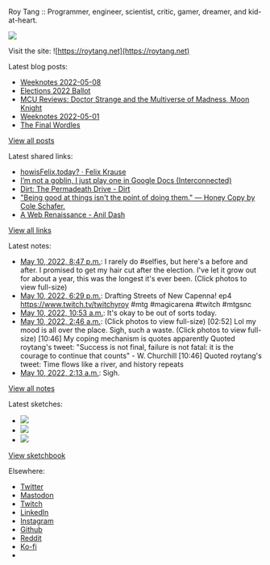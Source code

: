 Roy Tang :: Programmer, engineer, scientist, critic, gamer, dreamer, and kid-at-heart.

![](https://roytang.net/static/img/profile.jpg)

Visit the site: ![https://roytang.net](https://roytang.net)

Latest blog posts:

- [Weeknotes 2022-05-08](https://roytang.net/2022/05/weeknotes-05-08/)
- [Elections 2022 Ballot](https://roytang.net/2022/05/elections-2022-ballot/)
- [MCU Reviews: Doctor Strange and the Multiverse of Madness, Moon Knight](https://roytang.net/2022/05/strange2-moon-knight/)
- [Weeknotes 2022-05-01](https://roytang.net/2022/05/weeknotes-05-01/)
- [The Final Wordles](https://roytang.net/2022/04/final-wordles/)

[View all posts](https://roytang.net/blog)

Latest shared links:

- [howisFelix.today? · Felix Krause](https://roytang.net/2022/05/66d647287ff9272f51c685785a475ac1/)
- [I’m not a goblin, I just play one in Google Docs (Interconnected)](https://roytang.net/2022/05/2b9235e82e5ad7275785e3d11b74cc9b/)
- [Dirt: The Permadeath Drive - Dirt](https://roytang.net/2022/05/0cf8a69db081e5b193741a8e0119f245/)
- [&quot;Being good at things isn&#x27;t the point of doing them.&quot;  — Honey Copy by Cole Schafer.](https://roytang.net/2022/05/2963a770493e191eead6f8fb641e1878/)
- [A Web Renaissance - Anil Dash](https://roytang.net/2022/05/5f7a6efb1f89219c9382186964474756/)

[View all links](https://roytang.net/links)

Latest notes:

- [May 10, 2022, 8:47 p.m.](https://roytang.net/2022/05/1524008116395724801/): I rarely do #selfies, but here&#x27;s a before and after. I promised to get my hair cut after the election. I&#x27;ve let it grow out for about a year, this was the longest it&#x27;s ever been. (Click photos to view full-size)
- [May 10, 2022, 6:29 p.m.](https://roytang.net/2022/05/1523973571294474243/): Drafting Streets of New Capenna! ep4 https://www.twitch.tv/twitchyroy #mtg #magicarena #twitch #mtgsnc
- [May 10, 2022, 10:53 a.m.](https://roytang.net/2022/05/1523858860812824576/): It&#x27;s okay to be out of sorts today.
- [May 10, 2022, 2:46 a.m.](https://roytang.net/2022/05/1523736107577274368/): (Click photos to view full-size) [02:52] Lol my mood is all over the place. Sigh, such a waste. (Click photos to view full-size) [10:46] My coping mechanism is quotes apparently Quoted roytang&#x27;s tweet: &quot;Success is not final, failure is not fatal: it is the courage to continue that counts&quot; - W. Churchill [10:46] Quoted roytang&#x27;s tweet: Time flows like a river, and history repeats
- [May 10, 2022, 2:13 a.m.](https://roytang.net/2022/05/1523727779421769728/): Sigh.

[View all notes](https://roytang.net/notes)

Latest sketches:


- ![](https://roytang.net/media/cache/eb/6d/eb6d42690e16874c36049dccfd32b06d.jpg)
- ![](https://roytang.net/media/cache/6c/d5/6cd5b41f73d41026b3f65beeac28a6af.jpg)
- ![](https://roytang.net/media/cache/e5/da/e5da975ee2fed5a25dba802aa7d5ad1c.jpg)

[View sketchbook](https://roytang.net/albums/sketchbook)


Elsewhere:

- [Twitter](https://twitter.com/roytang)
- [Mastodon](https://mastodon.technology/@roytang)
- [Twitch](https://twitch.tv/twitchyroy)
- [LinkedIn](https://www.linkedin.com/in/roytang)
- [Instagram](https://instagram.com/roytang0400)
- [Github](https://github.com/roytang)
- [Reddit](https://reddit.com/u/hungryroy)
- [Ko-fi](https://ko-fi.com/roytang)
- [](mailto:hello@roytang.net)